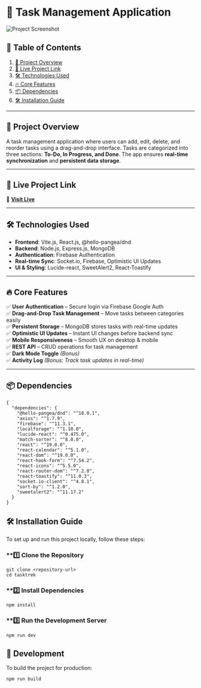 # 🌿 Task Management Application

![Project Screenshot](https://i.ibb.co.com/N25Gt6bQ/Screenshot-2025-02-22-151004.png)

## 📖 Table of Contents  
1. [📜 Project Overview](#-project-overview)  
2. [🚀 Live Project Link](#-live-project-link)  
3. [🛠️ Technologies Used](#-technologies-used)  
4. [🔥 Core Features](#-core-features)  
5. [📦 Dependencies](#-dependencies)  
6. [🛠️ Installation Guide](#-installation-guide)

---

## 📜 Project Overview  
A task management application where users can add, edit, delete, and reorder tasks using a drag-and-drop interface. Tasks are categorized into three sections: **To-Do, In Progress, and Done**. The app ensures **real-time synchronization** and **persistent data storage**.

---

## 🚀 Live Project Link  
🔗 **[Visit Live](https://your-live-app-link.com)**  

---

## 🛠️ Technologies Used  
- **Frontend**: Vite.js, React.js, @hello-pangea/dnd  
- **Backend**: Node.js, Express.js, MongoDB  
- **Authentication**: Firebase Authentication  
- **Real-time Sync**: Socket.io, Firebase, Optimistic UI Updates  
- **UI & Styling**: Lucide-react, SweetAlert2, React-Toastify  

---

## 🔥 Core Features  
✅ **User Authentication** – Secure login via Firebase Google Auth  
✅ **Drag-and-Drop Task Management** – Move tasks between categories easily  
✅ **Persistent Storage** – MongoDB stores tasks with real-time updates  
✅ **Optimistic UI Updates** – Instant UI changes before backend sync  
✅ **Mobile Responsiveness** – Smooth UX on desktop & mobile  
✅ **REST API** – CRUD operations for task management  
✅ **Dark Mode Toggle** *(Bonus)*  
✅ **Activity Log** *(Bonus: Track task updates in real-time)*  

---

## 📦 Dependencies  
```
{
  "dependencies": {
    "@hello-pangea/dnd": "^18.0.1",
    "axios": "^1.7.9",
    "firebase": "^11.3.1",
    "localforage": "^1.10.0",
    "lucide-react": "^0.475.0",
    "match-sorter": "^8.0.0",
    "react": "^19.0.0",
    "react-calendar": "^5.1.0",
    "react-dom": "^19.0.0",
    "react-hook-form": "^7.54.2",
    "react-icons": "^5.5.0",
    "react-router-dom": "^7.2.0",
    "react-toastify": "^11.0.3",
    "socket.io-client": "^4.8.1",
    "sort-by": "^1.2.0",
    "sweetalert2": "^11.17.2"
  }
}
```
## 🛠️ Installation Guide

To set up and run this project locally, follow these steps:

### **1️⃣ Clone the Repository
```
git clone <repository-url>
cd tasktrek
```
### **2️⃣ Install Dependencies
```
npm install
```
### **3️⃣ Run the Development Server
```
npm run dev
```

## 🔧 Development

To build the project for production:

```
npm run build
```
